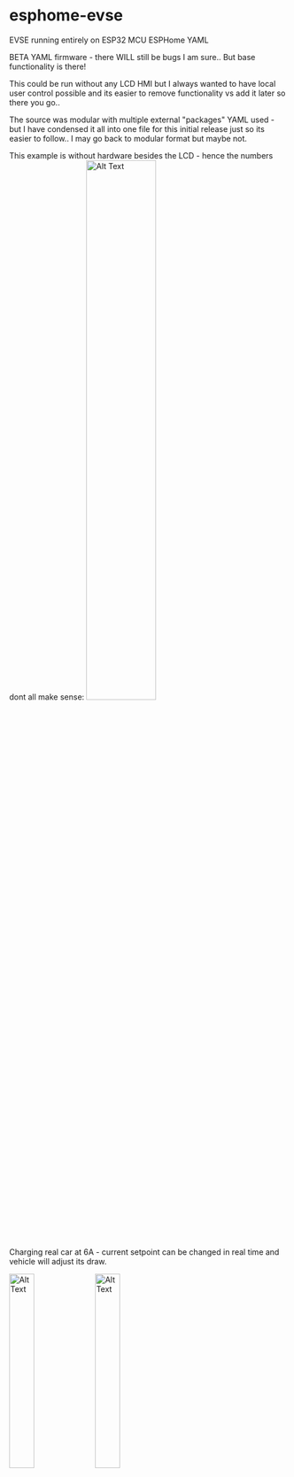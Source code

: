 # esphome-evse
EVSE running entirely on ESP32 MCU ESPHome YAML

BETA YAML firmware - there WILL still be bugs I am sure.. But base functionality is there!

This could be run without any LCD HMI but I always wanted to have local user control possible and its easier to remove functionality vs add it later so there you go.. 

The source was modular with multiple external "packages" YAML used - but I have condensed it all into one file for this initial release just so its easier to follow.. I may go back to modular format but maybe not. 

This example is without hardware besides the LCD - hence the numbers dont all make sense:
<img src="https://github.com/user-attachments/assets/d5dc5018-489b-47c6-98ba-9c22a993e556" alt="Alt Text" style="width:50%; height:auto;">

Charging real car at 6A - current setpoint can be changed in real time and vehicle will adjust its draw.

<img src="https://github.com/user-attachments/assets/bde0680d-757e-4c0f-a392-faaf9ced7648" alt="Alt Text" style="width:30%; height:auto;">
<img src="https://github.com/user-attachments/assets/6664beeb-25bf-4822-97a6-7bf8c94cb628" alt="Alt Text" style="width:30%; height:auto;">
